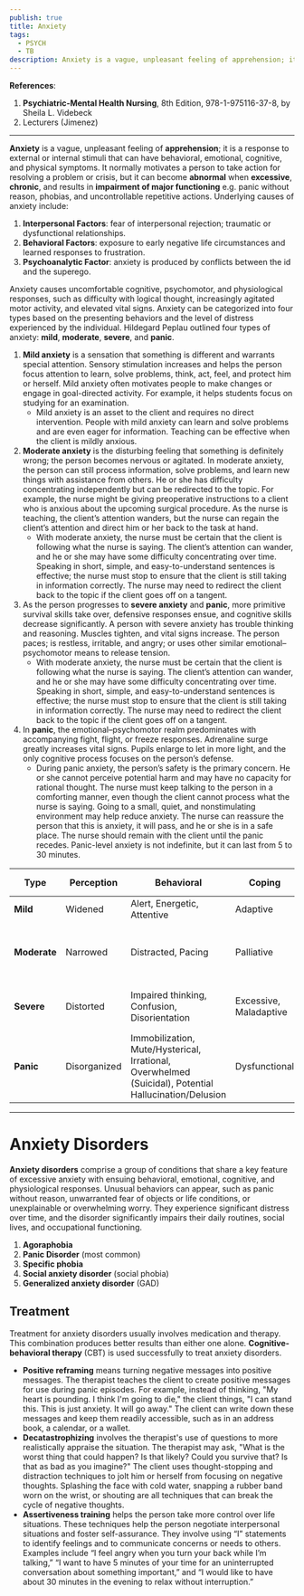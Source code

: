 ```yaml
---
publish: true
title: Anxiety
tags:
  - PSYCH
  - TB
description: Anxiety is a vague, unpleasant feeling of apprehension; it is a response to external or internal stimuli that can have behavioral, emotional, cognitive, and physical symptoms.
---
```

**References**:
1. **Psychiatric-Mental Health Nursing**, 8th Edition, 978-1-975116-37-8, by Sheila L. Videbeck
2. Lecturers (Jimenez)

___

**Anxiety** is a vague, unpleasant feeling of **apprehension**; it is a response to external or internal stimuli that can have behavioral, emotional, cognitive, and physical symptoms. It normally motivates a person to take action for resolving a problem or crisis, but it can become **abnormal** when **excessive**, **chronic**, and results in **impairment of major functioning** e.g. panic without reason, phobias, and uncontrollable repetitive actions. Underlying causes of anxiety include:
1. **Interpersonal Factors**: fear of interpersonal rejection; traumatic or dysfunctional relationships.
2. **Behavioral Factors**: exposure to early negative life circumstances and learned responses to frustration.
3. **Psychoanalytic Factor**: anxiety is produced by conflicts between the id and the superego.

Anxiety causes uncomfortable cognitive, psychomotor, and physiological responses, such as difficulty with logical thought, increasingly agitated motor activity, and elevated vital signs. Anxiety can be categorized into four types based on the presenting behaviors and the level of distress experienced by the individual. Hildegard Peplau outlined four types of anxiety: **mild**, **moderate**, **severe**, and **panic**.

1. **Mild anxiety** is a sensation that something is different and warrants special attention. Sensory stimulation increases and helps the person focus attention to learn, solve problems, think, act, feel, and protect him or herself. Mild anxiety often motivates people to make changes or engage in goal-directed activity. For example, it helps students focus on studying for an examination.
	- Mild anxiety is an asset to the client and requires no direct intervention. People with mild anxiety can learn and solve problems and are even eager for information. Teaching can be effective when the client is mildly anxious.
2. **Moderate anxiety** is the disturbing feeling that something is definitely wrong; the person becomes nervous or agitated. In moderate anxiety, the person can still process information, solve problems, and learn new things with assistance from others. He or she has difficulty concentrating independently but can be redirected to the topic. For example, the nurse might be giving preoperative instructions to a client who is anxious about the upcoming surgical procedure. As the nurse is teaching, the client’s attention wanders, but the nurse can regain the client’s attention and direct him or her back to the task at hand.
	- With moderate anxiety, the nurse must be certain that the client is following what the nurse is saying. The client’s attention can wander, and he or she may have some difficulty concentrating over time. Speaking in short, simple, and easy-to-understand sentences is effective; the nurse must stop to ensure that the client is still taking in information correctly. The nurse may need to redirect the client back to the topic if the client goes off on a tangent.
3. As the person progresses to **severe anxiety** and **panic**, more primitive survival skills take over, defensive responses ensue, and cognitive skills decrease significantly. A person with severe anxiety has trouble thinking and reasoning. Muscles tighten, and vital signs increase. The person paces; is restless, irritable, and angry; or uses other similar emotional–psychomotor means to release tension.
	- With moderate anxiety, the nurse must be certain that the client is following what the nurse is saying. The client’s attention can wander, and he or she may have some difficulty concentrating over time. Speaking in short, simple, and easy-to-understand sentences is effective; the nurse must stop to ensure that the client is still taking in information correctly. The nurse may need to redirect the client back to the topic if the client goes off on a tangent.
4. In **panic**, the emotional–psychomotor realm predominates with accompanying fight, flight, or freeze responses. Adrenaline surge greatly increases vital signs. Pupils enlarge to let in more light, and the only cognitive process focuses on the person’s defense.
	- During panic anxiety, the person’s safety is the primary concern. He or she cannot perceive potential harm and may have no capacity for rational thought. The nurse must keep talking to the person in a comforting manner, even though the client cannot process what the nurse is saying. Going to a small, quiet, and nonstimulating environment may help reduce anxiety. The nurse can reassure the person that this is anxiety, it will pass, and he or she is in a safe place. The nurse should remain with the client until the panic recedes. Panic-level anxiety is not indefinite, but it can last from 5 to 30 minutes.

| Type         | Perception   | Behavioral                                                                                            | Coping                 | Nursing Management                                | Medical Management |
| ------------ | ------------ | ----------------------------------------------------------------------------------------------------- | ---------------------- | ------------------------------------------------- | ------------------ |
| **Mild**     | Widened      | Alert, Energetic, Attentive                                                                           | Adaptive               | Encourage verbalization                           | N/A                |
| **Moderate** | Narrowed     | Distracted, Pacing                                                                                    | Palliative             | Refocus (grounding techniques), Supervision, KISS | PO Anxiolytic      |
| **Severe**   | Distorted    | Impaired thinking, Confusion, Disorientation                                                          | Excessive, Maladaptive | Relaxation, Less Stimuli, Presence, Listening     | IM Anxiolytic      |
| **Panic**    | Disorganized | Immobilization, Mute/Hysterical, Irrational, Overwhelmed (Suicidal), Potential Hallucination/Delusion | Dysfunctional          | Safety, Less Stimuli, Presence (judicious touch)  | N/A                |

___

# Anxiety Disorders
**Anxiety disorders** comprise a group of conditions that share a key feature of excessive anxiety with ensuing behavioral, emotional, cognitive, and physiological responses. Unusual behaviors can appear, such as panic without reason, unwarranted fear of objects or life conditions, or unexplainable or overwhelming worry. They experience significant distress over time, and the disorder significantly impairs their daily routines, social lives, and occupational functioning.
1. **Agoraphobia**
2. **Panic Disorder** (most common)
3. **Specific phobia**
4. **Social anxiety disorder** (social phobia)
5. **Generalized anxiety disorder** (GAD)
## Treatment
Treatment for anxiety disorders usually involves medication and therapy. This combination produces better results than either one alone. **Cognitive-behavioral therapy** (CBT) is used successfully to treat anxiety disorders.
- **Positive reframing** means turning negative messages into positive messages. The therapist teaches the client to create positive messages for use during panic episodes. For example, instead of thinking, "My heart is pounding. I think I'm going to die," the client things, "I can stand this. This is just anxiety. It will go away." The client can write down these messages and keep them readily accessible, such as in an address book, a calendar, or a wallet.
- **Decatastrophizing** involves the therapist's use of questions to more realistically appraise the situation. The therapist may ask, "What is the worst thing that could happen? Is that likely? Could you survive that? Is that as bad as you imagine?" The client uses thought-stopping and distraction techniques to jolt him or herself from focusing on negative thoughts. Splashing the face with cold water, snapping a rubber band worn on the wrist, or shouting are all techniques that can break the cycle of negative thoughts.
- **Assertiveness training** helps the person take more control over life situations. These techniques help the person negotiate interpersonal situations and foster self-assurance. They involve using “I” statements to identify feelings and to communicate concerns or needs to others. Examples include “I feel angry when you turn your back while I’m talking,” “I want to have 5 minutes of your time for an uninterrupted conversation about something important,” and “I would like to have about 30 minutes in the evening to relax without interruption.”
